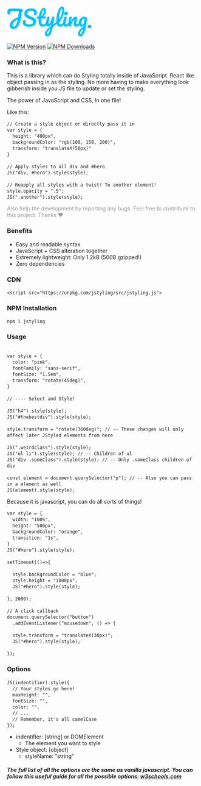 <img src="./docs/jstyling-logo.svg" height="80">

[![NPM Version][npm-image]][npm-url]
[![NPM Downloads][downloads-image]][downloads-url]

[npm-image]: https://img.shields.io/npm/v/jstyling.svg
[npm-url]: https://npmjs.org/package/jstyling
[downloads-image]: https://img.shields.io/npm/dm/jstyling.svg
[downloads-url]: https://npmjs.org/package/jstyling

### What is this?

This is a library which can do Styling totally inside of JavaScript. React like object passing in as the styling. No more having to make everything look gibberish inside you JS file to update or set the styling.

The power of JavaScript and CSS, In one file!

Like this:

```
// Create a style object or directly pass it in
var style = {
  height: "400px",
  backgroundColor: "rgb(100, 150, 200)",
  transform: "translateX(50px)"
}

// Apply styles to all div and #hero
JS("div, #hero").style(style);

// Reapply all styles with a twist! To another element!
style.opacity = ".5";
JS(".another").style(style);
```

<p style="color: rgba(0,0,0,0.4)">Also help the development by reporting any bugs. Feel free to contribute to this project. Thanks ❤</p>

### Benefits

- Easy and readable syntax
- JavaScript + CSS alteration together
- Extremely lightweight: Only 1.2kB (500B gzipped!)
- Zero dependencies

### CDN

```
<script src="https://unpkg.com/jstyling/src/jstyling.js">
```

### NPM Installation

```
npm i jstyling
```

### Usage

```

var style = {
  color: "pink",
  fontFamily: "sans-serif",
  fontSize: "1.5em",
  transform: "rotate(45deg)",
}

// ---- Select and Style!

JS("h4").style(style);
JS("#thebestdiv").style(style);

style.transform = "rotate(360deg)"; // -- These changes will only affect later JStyled elements from here

JS(".weirdclass").style(style);
JS("ul li").style(style); // -- Children of ul
JS("div .someClass").style(style); // -- Only .someClass children of div

const element = document.querySelector("p"); // -- Also you can pass in a element as well
JS(element).style(style);
```

Because it is javascript, you can do all sorts of things!

```
var style = {
  width: "100%",
  height: "500px",
  backgroundColor: "orange",
  transition: "1s",
}
JS("#hero").style(style);

setTimeout(()=>{

  style.backgroundColor = "blue";
  style.height = "1000px",
  JS("#hero").style(style);

}, 2000);

// A click callback
document.querySelector("button")
  .addEventListener("mousedown", () => {

  style.transform = "translateX(30px)";
  JS("#hero").style(style);

});

```

### Options

```
JS(indentifier).style({
  // Your styles go here!
  maxHeight: "",
  fontSize: "",
  color: "",
  // ...
  // Remember, it's all camelCase
});
```

- indentifier: [string] or DOMElement
  - The element you want to style
- Style object: [object]
  - styleName: "string"

##### The full list of all the options are the same as vanilla javascript. You can follow this useful guide for all the possible options: [w3schools.com](https://www.w3schools.com/jsref/dom_obj_style.asp)
